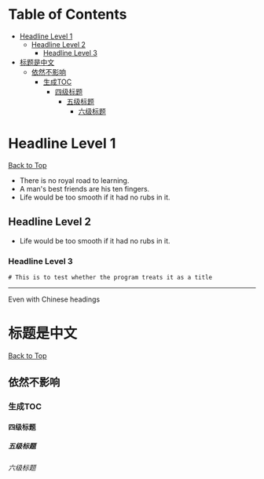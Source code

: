 <a class="toc" id="table-of-contents"></a>
# Table of Contents
+ [Headline Level 1](#1)
	+ [Headline Level 2](#1-1)
		+ [Headline Level 3](#1-1-1)
+ [标题是中文](#2)
	+ [依然不影响](#2-1)
		+ [生成TOC](#2-1-1)
			+ [四级标题](#2-1-1-1)
				+ [五级标题](#2-1-1-1-1)
					+ [六级标题](#2-1-1-1-1-1)


<a class="toc" id ="1"></a>
# Headline Level 1
[Back to Top](#table-of-contents)

+ There is no royal road to learning.
+ A man's best friends are his ten fingers.
+ Life would be too smooth if it had no rubs in it.

<a class="toc" id ="1-1"></a>
## Headline Level 2
+ Life would be too smooth if it had no rubs in it.
<a class="toc" id ="1-1-1"></a>
### Headline Level 3
```
# This is to test whether the program treats it as a title
```
---
Even with Chinese headings
<a class="toc" id ="2"></a>
# 标题是中文
[Back to Top](#table-of-contents)

<a class="toc" id ="2-1"></a>
## 依然不影响
<a class="toc" id ="2-1-1"></a>
### 生成TOC
<a class="toc" id ="2-1-1-1"></a>
#### 四级标题
<a class="toc" id ="2-1-1-1-1"></a>
##### 五级标题
<a class="toc" id ="2-1-1-1-1-1"></a>
###### 六级标题
